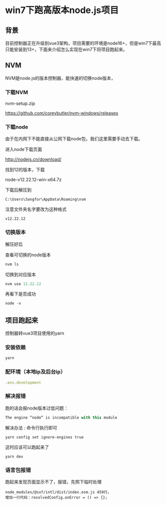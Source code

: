 # win7下跑高版本node.js项目



## 背景

目前控制器正在升级到vue3架构，项目需要的环境是node16+，但是win7下最高只能安装到13+，下面来介绍怎么实现在win7下将项目跑起来。



## NVM

NVM是node.js的版本控制器，能快速的切换node版本，

### 下载NVM

 nvm-setup.zip

https://github.com/coreybutler/nvm-windows/releases



### 下载node

由于在内网下不能直接从公网下载node包，我们这里需要手动去下载。

进入node下载页面

http://nodejs.cn/download/



找到12的版本，下载

node-v12.22.12-win-x64.7z



下载后解压到

```
C:\Users\Sangfor\AppData\Roaming\nvm
```

注意文件夹名字要改为这种格式

```
v12.22.12
```



### 切换版本

解压好后

查看可切换的node版本

```js
nvm ls
```

切换到对应版本

```js
nvm use 12.22.12
```

再看下是否成功

```js
node -v
```



## 项目跑起来

控制器转vue3项目使用的yarn

### 安装依赖

```js
yarn
```



### 配环境（本地ip及后台ip）

```js
.env.development
```



### 解决报错

跑的话会报node版本过低问题：

```js
The engine “node“ is incompatible with this module
```



解决办法 : 命令行执行即可

```
yarn config set ignore-engines true
```



这时应该可以跑起来了

```
yarn dev
```



### 语言包报错

跑起来发现页面显示不了，报错，先照下临时处理

```
node_modules/@sxf/intl/dist/index.esm.js 459行，
增加一行代码：resolvedConfig.onError = () => {};
```



